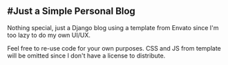#Just a Simple Personal Blog
---
Nothing special, just a Django blog using a template from Envato since I'm too lazy to do my own UI/UX.

Feel free to re-use code for your own purposes.  CSS and JS from template will be omitted since I don't have a license to distribute.